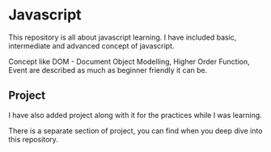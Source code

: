 # Javascript

This repository is all about javascript learning. 
I have included basic, intermediate and advanced concept of javascript.

Concept like DOM - Document Object Modelling, Higher Order Function, Event are described as much as beginner friendly it can be. 

## Project
I have also added project along with it for the practices while I was learning.

There is a separate section of project, you can find when you deep dive into this repository.
